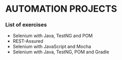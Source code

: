 # AUTOMATION PROJECTS

### List of exercises
- Selenium with Java, TestNG and POM
- REST-Assured
- Selenium with JavaScript and Mocha
- Selenium with Java, TestNG, POM and Gradle
